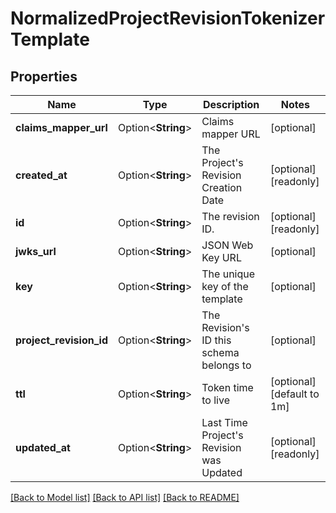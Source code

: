 # NormalizedProjectRevisionTokenizerTemplate

## Properties

Name | Type | Description | Notes
------------ | ------------- | ------------- | -------------
**claims_mapper_url** | Option<**String**> | Claims mapper URL | [optional]
**created_at** | Option<**String**> | The Project's Revision Creation Date | [optional][readonly]
**id** | Option<**String**> | The revision ID. | [optional][readonly]
**jwks_url** | Option<**String**> | JSON Web Key URL | [optional]
**key** | Option<**String**> | The unique key of the template | [optional]
**project_revision_id** | Option<**String**> | The Revision's ID this schema belongs to | [optional]
**ttl** | Option<**String**> | Token time to live | [optional][default to 1m]
**updated_at** | Option<**String**> | Last Time Project's Revision was Updated | [optional][readonly]

[[Back to Model list]](../README.md#documentation-for-models) [[Back to API list]](../README.md#documentation-for-api-endpoints) [[Back to README]](../README.md)


